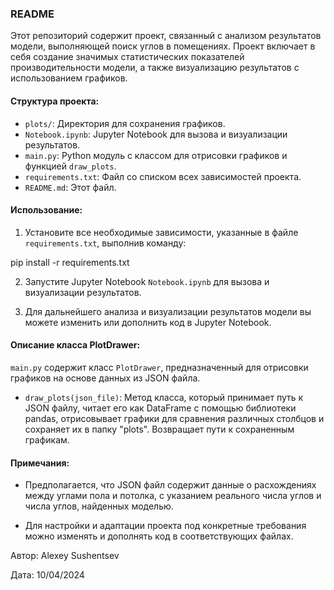 ### README

Этот репозиторий содержит проект, связанный с анализом результатов модели, выполняющей поиск углов в помещениях. Проект включает в себя создание значимых статистических показателей производительности модели, а также визуализацию результатов с использованием графиков.

#### Структура проекта:

- `plots/`: Директория для сохранения графиков.
- `Notebook.ipynb`: Jupyter Notebook для вызова и визуализации результатов.
- `main.py`: Python модуль с классом для отрисовки графиков и функцией `draw_plots`.
- `requirements.txt`: Файл со списком всех зависимостей проекта.
- `README.md`: Этот файл.

#### Использование:

1. Установите все необходимые зависимости, указанные в файле `requirements.txt`, выполнив команду:

pip install -r requirements.txt

2. Запустите Jupyter Notebook `Notebook.ipynb` для вызова и визуализации результатов.

3. Для дальнейшего анализа и визуализации результатов модели вы можете изменить или дополнить код в Jupyter Notebook.

#### Описание класса PlotDrawer:

`main.py` содержит класс `PlotDrawer`, предназначенный для отрисовки графиков на основе данных из JSON файла.

- `draw_plots(json_file)`: Метод класса, который принимает путь к JSON файлу, читает его как DataFrame с помощью библиотеки pandas, отрисовывает графики для сравнения различных столбцов и сохраняет их в папку "plots". Возвращает пути к сохраненным графикам.

#### Примечания:

- Предполагается, что JSON файл содержит данные о расхождениях между углами пола и потолка, с указанием реального числа углов и числа углов, найденных моделью.

- Для настройки и адаптации проекта под конкретные требования можно изменять и дополнять код в соответствующих файлах.


Автор: Alexey Sushentsev

Дата: 10/04/2024

###

